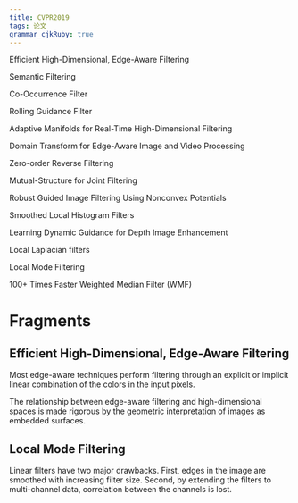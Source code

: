 ```yaml
---
title: CVPR2019
tags: 论文
grammar_cjkRuby: true
---
```


Efficient High-Dimensional, Edge-Aware Filtering

Semantic Filtering

Co-Occurrence Filter

Rolling Guidance Filter

Adaptive Manifolds for Real-Time High-Dimensional Filtering

Domain Transform for Edge-Aware Image and Video Processing

Zero-order Reverse Filtering

Mutual-Structure for Joint Filtering

Robust Guided Image Filtering Using Nonconvex Potentials

Smoothed Local Histogram Filters

Learning Dynamic Guidance for Depth Image Enhancement

Local Laplacian filters

Local Mode Filtering

100+ Times Faster Weighted Median Filter (WMF)

# Fragments

## Efficient High-Dimensional, Edge-Aware Filtering

Most edge-aware techniques perform filtering through an explicit or implicit linear combination of the colors in the input pixels.  

The relationship between edge-aware filtering and high-dimensional spaces is made rigorous by the geometric interpretation of images as embedded surfaces.

## Local Mode Filtering

Linear filters have two major drawbacks. First, edges in the image are smoothed with increasing filter size. Second, by extending the filters to multi-channel data, correlation between the channels is lost.